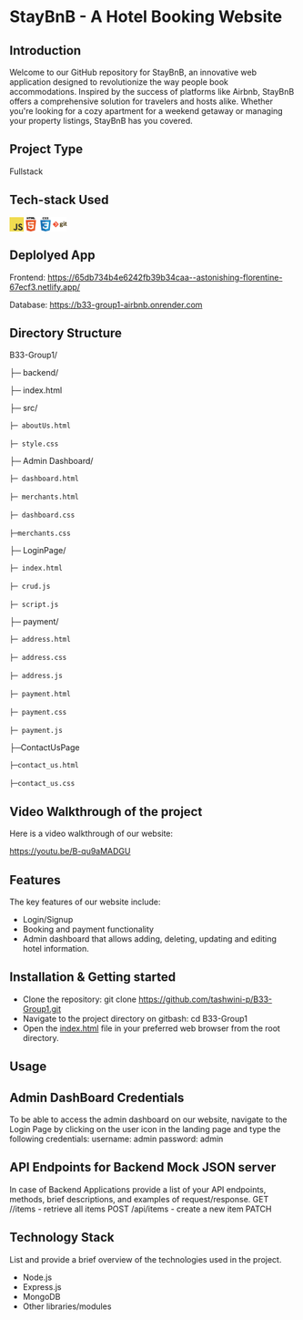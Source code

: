 # StayBnB - A Hotel Booking Website

## Introduction
Welcome to our GitHub repository for StayBnB, an innovative web application designed to revolutionize the way people book accommodations. Inspired by the success of platforms like Airbnb, StayBnB offers a comprehensive solution for travelers and hosts alike. Whether you're looking for a cozy apartment for a weekend getaway or managing your property listings, StayBnB has you covered.

## Project Type
Fullstack

## Tech-stack Used
<div Style="display:flex;">
   <img style="width:5%;height:5%;"src="https://github.com/Alipakkr/Project-quasar-7896/blob/main/javascript.png">
   <img style="width:5%;height:5%;"src="https://github.com/Alipakkr/Project-quasar-7896/blob/main/html.png">
    <img style="width:5%;height:5%;"src="https://github.com/Alipakkr/Project-quasar-7896/blob/main/css.png">
    <img style="width:5%;height:5%;"src="https://github.com/Alipakkr/Project-quasar-7896/blob/main/git.png">
</div>

## Deplolyed App
Frontend: https://65db734b4e6242fb39b34caa--astonishing-florentine-67ecf3.netlify.app/

Database: https://b33-group1-airbnb.onrender.com

## Directory Structure
B33-Group1/

├─ backend/

├─ index.html

├─ src/

    ├─ aboutUs.html
    
    ├─ style.css
    
├─ Admin Dashboard/

    ├─ dashboard.html
    
    ├─ merchants.html
    
    ├─ dashboard.css
    
    ├─merchants.css
    
├─ LoginPage/

    ├─ index.html
    
    ├─ crud.js

    ├─ script.js
    
├─ payment/

    ├─ address.html
    
    ├─ address.css
    
    ├─ address.js
    
    ├─ payment.html
    
    ├─ payment.css
    
    ├─ payment.js
    
├─ContactUsPage

    ├─contact_us.html
    
    ├─contact_us.css
    

## Video Walkthrough of the project
Here is a video walkthrough of our website:

https://youtu.be/B-qu9aMADGU

## Features
The key features of our website include:
- Login/Signup
- Booking and payment functionality
- Admin dashboard that allows adding, deleting, updating and editing hotel information.

## Installation & Getting started
- Clone the repository: git clone <a href="https://github.com/tashwini-p/B33-Group1.git">https://github.com/tashwini-p/B33-Group1.git</a>
- Navigate to the project directory on gitbash: cd B33-Group1
- Open the <a href="index.html">index.html</a> file in your preferred web browser from the root directory.

## Usage


## Admin DashBoard Credentials
To be able to access the admin dashboard on our website, navigate to the Login Page by clicking on the user icon in the landing page and type the following credentials:
username: admin
password: admin

## API Endpoints for Backend Mock JSON server
In case of Backend Applications provide a list of your API endpoints, methods, brief descriptions, and examples of request/response.
GET //items - retrieve all items
POST /api/items - create a new item
PATCH



## Technology Stack
List and provide a brief overview of the technologies used in the project.

- Node.js
- Express.js
- MongoDB
- Other libraries/modules
